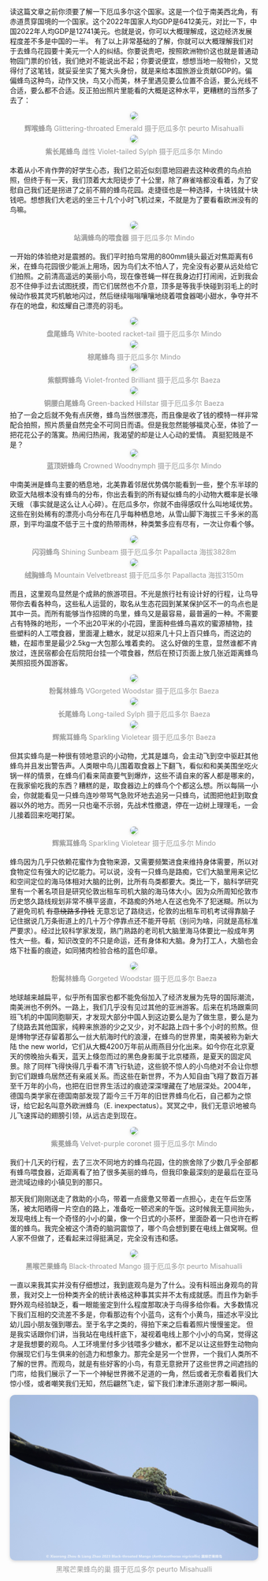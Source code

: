 <style>
    .figureBlock
    {
            display: inline-block;
            color: #999;
            padding: 4px
    }
    img
    {
        border-radius: 10px;
        box-shadow: 0 2px 4px 0 rgba(34,36,38,.12),0 2px 10px 0 rgba(34,36,38,.08);
    }
</style>
<!-- 南美初体验 三 蜂鸟，蜂鸟 -->

读这篇文章之前你须要了解一下厄瓜多尔这个国家。这是一个位于南美西北角，有赤道贯穿国境的一个国家。这个2022年国家人均GDP是6412美元，对比一下，中国2022年人均GDP是12741美元。也就是说，你可以大概理解成，这边经济发展程度差不多是中国的一半。
有了以上非常基础的了解，你就可以大概理解我们对于去蜂鸟花园要十美元一个人的纠结。你要说贵吧，按照欧洲物价这也就是普通动物园门票的价钱，我们绝对不能说出不起；你要说便宜，想想当地一般物价，又觉得付了这笔钱，就妥妥坐实了冤大头身份，就是来给本国旅游业贡献GDP的。偏偏蜂鸟这种鸟，动作又快，鸟又小而美，林子里遇见要么位置不合适，要么光线不合适，要么都不合适。反正拍出照片里能看的大概是这种水平，更糟糕的当然多了去了：

<center>
    <img src="/2023-09-19_08-29_0718_Glittering-throated Emerald 辉喉蜂鸟.jpg"><br>
    <div class="figureBlock">
        <b>辉喉蜂鸟</b> Glittering-throated Emerald 摄于厄瓜多尔 peurto Misahualli
    </div><br>
</center>

<center>
    <img src="/2023-09-08_18-19_0824_Violet-tailed Sylph 紫长尾蜂鸟 雌性.jpg"><br>
    <div class="figureBlock">
        <b>紫长尾蜂鸟</b> 雌性 Violet-tailed Sylph 摄于厄瓜多尔 Mindo
    </div><br>
</center>

本着从小不肯作弊的好学生心态，我们之前近似刻意地回避去这种收费的鸟点拍照，但终于有一天，我们顶着大太阳徒步了十公里，除了麻雀啥都没看着，为了安慰自己我们还是拐进了之前不屑的蜂鸟花园。走捷径也是一种选择，十块钱就十块钱吧。想想我们大老远的坐三十几个小时飞机过来，不就是为了要看看欧洲没有的鸟嘛。

<center>
    <img src="/2023-09-08_17-54_0542.jpg"><br>
    <div class="figureBlock">
        <b>站满蜂鸟的喂食器</b> 摄于厄瓜多尔 Mindo
    </div><br>
</center>

一开始的体验绝对是震撼的。我们平时拍鸟常用的800mm镜头最近对焦距离有6米，在蜂鸟花园很少能派上用场，因为鸟们太不怕人了，完全没有必要从远处给它们拍照。之前清高遥远的美丽小鸟，现在像苍蝇一样在我身边打打闹闹，近到我会忍不住伸手过去试图抚摸，而它们居然也不介意，顶多是等我手快碰到羽毛上的时候动作极其灵巧机敏地闪过，然后继续嗡嗡嚷嚷地绕着喂食器喝小甜水，争夺并不存在的地盘，和炫耀自己漂亮的羽毛。

<center>
    <img src="/2023-09-08_18-04_0614_White-booted racket-tail 盘尾蜂鸟.jpg"><br>
    <div class="figureBlock">
        <b>盘尾蜂鸟</b> White-booted racket-tail 摄于厄瓜多尔 Mindo
    </div><br>
</center>

<center>
    <img src="/2023-09-05_09-49_7110_Rufous-tailed Hummingbird 棕尾蜂鸟.jpg"><br>
    <div class="figureBlock">
        <b>棕尾蜂鸟</b>  摄于厄瓜多尔 Mindo
    </div><br>
</center>

<center>
    <img src="/2023-09-14_00-03_3548_Violet-fronted Brilliant 紫额辉蜂鸟.jpg"><br>
    <div class="figureBlock">
        <b>紫额辉蜂鸟</b> Violet-fronted Brilliant 摄于厄瓜多尔 Baeza
    </div><br>
</center>

<center>
    <img src="/2023-09-13_20-25_4715_Green-backed Hillstar 铜腰白尾蜂鸟.jpg"><br>
    <div class="figureBlock">
        <b>铜腰白尾蜂鸟</b> Green-backed Hillstar 摄于厄瓜多尔 Baeza
    </div><br>
</center>
拍了一会之后就不免有点厌倦，蜂鸟当然很漂亮，而且像是收了钱的模特一样非常配合拍照，照片质量自然完全不可同日而语。但是我忽然能够福灵心至，体验了一把花花公子的落寞。热闹归热闹，我渴望的却是让人心动的爱情。
真挺犯贱是不是？

<center>
    <img src="/2023-09-05_09-22_6900_crowned Woodnymph 蓝顶妍蜂鸟.jpg"><br>
    <div class="figureBlock">
        <b>蓝顶妍蜂鸟</b> Crowned Woodnymph 摄于厄瓜多尔 Mindo
    </div><br>
</center>

中南美洲是蜂鸟主要的栖息地，北美靠着邻居优势偶尔能看到一些，整个东半球的欧亚大陆根本没有蜂鸟的分布，你出去看到的所有疑似蜂鸟的小动物大概率是长喙天蛾 （事实就是这么让人心碎）。在厄瓜多尔，你就不由得感叹什么叫地域优势。这些在别处稀有的漂亮小鸟分布在几乎每种栖息地，从雪山脚下海拔三千多米的高原，到平均温度不低于三十度的热带雨林，种类繁多应有尽有，一次让你看个够。

<center>
    <img src="/2023-09-12_20-42_3841_Shining Sunbeam 闪羽蜂鸟.jpg"><br>
    <div class="figureBlock">
        <b>闪羽蜂鸟</b> Shining Sunbeam 摄于厄瓜多尔 Papallacta 海拔3828m
    </div><br>
</center>

<center>
    <img src="/2023-09-13_16-46_4385_Mountain Velvetbreast 绒胸蜂鸟.jpg"><br>
    <div class="figureBlock">
        <b>绒胸蜂鸟</b> Mountain Velvetbreast 摄于厄瓜多尔 Papallacta 海拔3150m
    </div><br>
</center>

而且，这里观鸟显然是个成熟的旅游项目。不光是旅行社有设计好的行程，让鸟导带你去看各种鸟，这些私人运营的，取名从生态花园到某某保护区不一的鸟点也是其中一员。而所有能够当作招牌的鸟里，蜂鸟又是最容易，最普遍的一种。不需要占有特殊的地形，一个不出20平米的小花园，里面种些蜂鸟喜欢的蜜源植物，挂些塑料的人工喂食器，里面灌上糖水，就足以招来几十只上百只蜂鸟，而这边的糖，在超市里是最少2.5kg一大包那么堆着卖的。
这么好做的生意，显然谁都不肯放过，连民宿都会在后院阳台挂一个喂食器，然后在预订页面上放几张近距离蜂鸟美照招揽外国游客。

<center>
    <img src="/2023-09-13_23-53_5662_Gorgeted Woodstar 粉髯林蜂鸟.jpg"><br>
    <div class="figureBlock">
        <b>粉髯林蜂鸟</b> VGorgeted Woodstar 摄于厄瓜多尔 Baeza
    </div><br>
</center>

<center>
    <img src="/2023-09-14_00-00_3371_Long-tailed Sylph 长尾蜂鸟.jpg"><br>
    <div class="figureBlock">
        <b>长尾蜂鸟</b> Long-tailed Sylph 摄于厄瓜多尔 Baeza
    </div><br>
</center>

<center>
    <img src="/2023-09-14_21-37_8264_Sparkling Violetear 辉紫耳蜂鸟.jpg"><br>
    <div class="figureBlock">
        <b>辉紫耳蜂鸟</b> Sparkling Violetear 摄于厄瓜多尔 Baeza
    </div><br>
</center>

但其实蜂鸟是一种很有领地意识的小动物，尤其是雄鸟，会主动飞到空中驱赶其他蜂鸟并且发出警告声。人类眼中鸟儿围着取食器上下翻飞，看似和和美美围坐吃火锅一样的情景，在蜂鸟们看来简直要气到爆炸，这些不请自来的客人都是哪来的，在我家偷吃我的东西？糟糕的是，取食器边上的蜂鸟个个都这么想。所以每隔一小会，你就能看见一只蜂鸟连吵带骂气急败坏地去追另一只蜂鸟，试图把他赶到取食器以外的地方。而另一只也毫不示弱，先战术性撤退，停在一边树上理理毛，一会儿接着回来吃喝打架。

<center>
    <img src="/2023-09-08_18-12_0679_Sparkling Violetear 辉紫耳蜂鸟.jpg"><br>
    <div class="figureBlock">
        <b>辉紫耳蜂鸟</b> Sparkling Violetear 摄于厄瓜多尔 Mindo
    </div><br>
</center>

蜂鸟因为几乎只依赖花蜜作为食物来源，又需要频繁进食来维持身体需要，所以对食物定位有强大的记忆能力。可以说，没有一只蜂鸟是路痴，它们大脑里用来记忆和空间定位的海马体相对大脑的比例，比所有鸟类都要大。类比一下，脑科学研究里有一个著名项目是研究伦敦出租车司机大脑的海马体大小。因为众所周知伦敦市历史悠久路线规划非常不横平竖直，不路痴的外地人在这也免不了犯迷糊。所以为了避免司机 ~~有意绕路多挣钱~~ 无意忘记了路绕远，伦敦的出租车司机考试得靠脑子记住据说几万条街道上的几十万个停靠点还不能开导航（别问为啥，问就是高标准严要求）。经过比较科学家发现，熟门熟路的老司机大脑里海马体要比一般成年男性大一些。看，知识改变的不只是命运，还有身体和大脑。身为打工人，大脑也会烙下社畜的痕迹，如同猪肉检验合格的蓝色印章。

<center>
    <img src="/2023-09-13_23-55_3238__Gorgeted Woodstar 粉髯林蜂鸟.jpg"><br>
    <div class="figureBlock">
        <b>粉髯林蜂鸟</b> Gorgeted Woodstar 摄于厄瓜多尔 Baeza
    </div><br>
</center>


地球越来越扁平，似乎所有国家也都不能免俗加入了经济发展为先导的国际潮流，南美洲也不例外。一路上，我们几乎没有见过其他的亚洲游客。后来在机场跟乘同班飞机的中国同胞聊天，才发现大部分中国人到这边要么是为了做生意，要么是为了绕路去其他国家，纯粹来旅游的少之又少，对不起路上四十多个小时的煎熬。但是博物学还存留着那么一丝大航海时代的浪漫，在蜂鸟的世界里，南美被称为新大陆 the new world，它们从大概4200万年前从雨燕目分化出来。如今你在北京夏天的傍晚抬头看天，蓝天上倏忽而过的黑色身影属于北京楼燕，是夏天的固定风景。除了同样飞得快得几乎看不清飞行轨迹，这些貌不惊人的小鸟绝对不会让你想到它们跟蜂鸟居然还有亲戚关系。而这些在新世界，不为人知自由飞翔了数百万甚至千万年的小鸟，也把在旧世界生活过的痕迹深深埋藏在了地层深处。2004年，德国鸟类学家在德国南部发现了距今三千万年的旧世界蜂鸟化石，自己都为之惊讶，给它起名叫意外欧洲蜂鸟（E. inexpectatus）。冥冥之中，我们无意识地被鸟儿飞速挥动的翅膀引领，从远古走到现在。

<center>
    <img src="/2023-09-08_18-05_0661_Velvet-purple coronet 紫冕蜂鸟.jpg"><br>
    <div class="figureBlock">
        <b>紫冕蜂鸟</b> Velvet-purple coronet 摄于厄瓜多尔 Mindo
    </div><br>
</center>

我们十几天的行程，去了三次不同地方的蜂鸟花园，住的旅舍除了少数几乎全部都有蜂鸟喂食器，近距离看了拍了很多美丽的蜂鸟，但我印象最深刻的是最后在亚马逊流域边缘的小镇见到的那只。


那天我们刚刚送走了救助的小鸟，带着一点疲惫又带着一点担心，走在午后空荡荡，被太阳晒得一片空白的路上，准备吃一顿迟来的午饭。这时候我无意间抬头，发现电线上有一个奇怪的小小的巢，像一个日式的小茶杯，里面卧着一只也许在孵蛋的蜂鸟。我完全被这个清奇的脑洞震惊了，哪个鸟会想到要在电线上做窝啊。但人家不但做了，还看起来过得挺满足，完全没有违和感。

<center>
    <img src="/2023-09-18_07-38_8890_Black-throated Mango 黑喉芒果蜂鸟.jpg"><br>
    <div class="figureBlock">
        <b>黑喉芒果蜂鸟</b> Black-throated Mango 摄于厄瓜多尔 peurto Misahualli
    </div><br>
</center>

一直以来我其实并没有仔细想过，我到底观鸟是为了什么。没有科班出身观鸟的背景，我对交上一份种类齐全的统计表格这种事其实并不太有成就感。而且作为新手野外观鸟经验缺乏，看一眼能鉴定到什么程度那取决于鸟得多给你看。大多数情况下我们互相的交流差不多是，你看那边有个小蓝鸟，这有个小黄鸟，描述水平没比幼儿园小朋友强到哪去。至于名字之类的，得拍下来之后看着照片慢慢鉴定。
但是我实话跟你们讲，当我站在电线杆底下，凝视着电线上那个小小的鸟窝，觉得这才是我想要的观鸟。人工环境里付多少钱喂多少糖水，都不足以让这些野生动物向你展现它们与生俱来的创造力和想象力。那完全是另一个世界，一个我们人类所不了解的世界。而观鸟，就是有些好客的小鸟，有意无意掀开了这些世界之间遮挡的门帘，给我们展示了一下一个神秘世界微不足道的一角，然后或者无奈看着我们大惊小怪，或者嘲笑我们无知，然后翩然飞走，留下我们津津乐道刚才那一瞬间。

<center>
    <img src="2023-09-19_07-46_0279_Black-throated Mango 黑喉芒果蜂鸟.jpg"><br>
    <div class="figureBlock">
        黑喉芒果蜂鸟的巢 摄于厄瓜多尔 peurto Misahualli
    </div><br>
</center>









